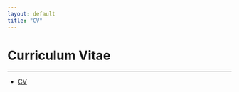 ```yaml
---
layout: default
title: "CV"
---
```


# Curriculum Vitae

---

- [CV](/documents/Michael_Schott_CV_Current.pdf)

